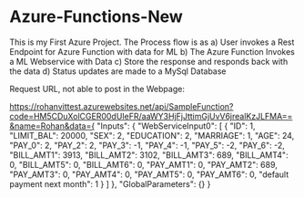 # Azure-Functions-New

This is my First Azure Project.
The Process flow is as
  a) User invokes a Rest Endpoint for Azure Function with data for ML
  b) The Azure Function Invokes a ML Webservice with Data
  c) Store the response and responds back with the data
  d) Status updates are made to a MySql Database


Request URL, not able to post in the Webpage:

https://rohanvittest.azurewebsites.net/api/SampleFunction?code=HM5CDuXolCGER00dUIeFR/aaWY3HjFjJttimGjUvV6jrealKzJLFMA==&name=Rohan&data={
  "Inputs": {
    "WebServiceInput0": [
      {
        "ID": 1,
        "LIMIT_BAL": 20000,
        "SEX": 2,
        "EDUCATION": 2,
        "MARRIAGE": 1,
        "AGE": 24,
        "PAY_0": 2,
        "PAY_2": 2,
        "PAY_3": -1,
        "PAY_4": -1,
        "PAY_5": -2,
        "PAY_6": -2,
        "BILL_AMT1": 3913,
        "BILL_AMT2": 3102,
        "BILL_AMT3": 689,
        "BILL_AMT4": 0,
        "BILL_AMT5": 0,
        "BILL_AMT6": 0,
        "PAY_AMT1": 0,
        "PAY_AMT2": 689,
        "PAY_AMT3": 0,
        "PAY_AMT4": 0,
        "PAY_AMT5": 0,
        "PAY_AMT6": 0,
        "default payment next month": 1
      }
    ]
  },
  "GlobalParameters": {}
}
